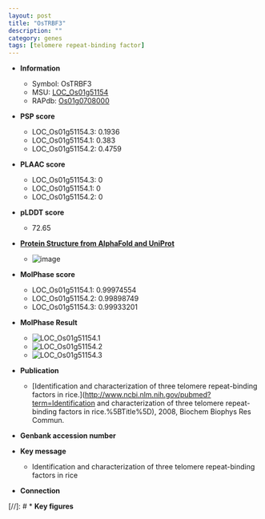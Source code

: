 ```yaml
---
layout: post
title: "OsTRBF3"
description: ""
category: genes
tags: [telomere repeat-binding factor]
---
```


* **Information**  
    + Symbol: OsTRBF3  
    + MSU: [LOC_Os01g51154](http://rice.plantbiology.msu.edu/cgi-bin/ORF_infopage.cgi?orf=LOC_Os01g51154)  
    + RAPdb: [Os01g0708000](http://rapdb.dna.affrc.go.jp/viewer/gbrowse_details/irgsp1?name=Os01g0708000)  

* **PSP score**  
    + LOC_Os01g51154.3: 0.1936 
    + LOC_Os01g51154.1: 0.383 
    + LOC_Os01g51154.2: 0.4759 

* **PLAAC score**  
    + LOC_Os01g51154.3: 0 
    + LOC_Os01g51154.1: 0 
    + LOC_Os01g51154.2: 0 

* **pLDDT score**
    + 72.65

* **[Protein Structure from AlphaFold and UniProt](https://www.uniprot.org/uniprotkb/Q8GUA0/entry#structure)**
    + ![image](https://ricepsp.github.io/images/Q8/AF-Q8GUA0-F1.png)

* **MolPhase score**
    + LOC_Os01g51154.1: 0.99974554
    + LOC_Os01g51154.2: 0.99898749
    + LOC_Os01g51154.3: 0.99933201

* **MolPhase Result**
    + ![LOC_Os01g51154.1](https://304243504.github.io/Pictures/LOC_Os01g/LOC_Os01g51154.1.png)
    + ![LOC_Os01g51154.2](https://304243504.github.io/Pictures/LOC_Os01g/LOC_Os01g51154.2.png)
    + ![LOC_Os01g51154.3](https://304243504.github.io/Pictures/LOC_Os01g/LOC_Os01g51154.3.png)

* **Publication**  
    + [Identification and characterization of three telomere repeat-binding factors in rice.](http://www.ncbi.nlm.nih.gov/pubmed?term=Identification and characterization of three telomere repeat-binding factors in rice.%5BTitle%5D), 2008, Biochem Biophys Res Commun.

* **Genbank accession number**  

* **Key message**  
    + Identification and characterization of three telomere repeat-binding factors in rice

* **Connection**  

[//]: # * **Key figures**  


